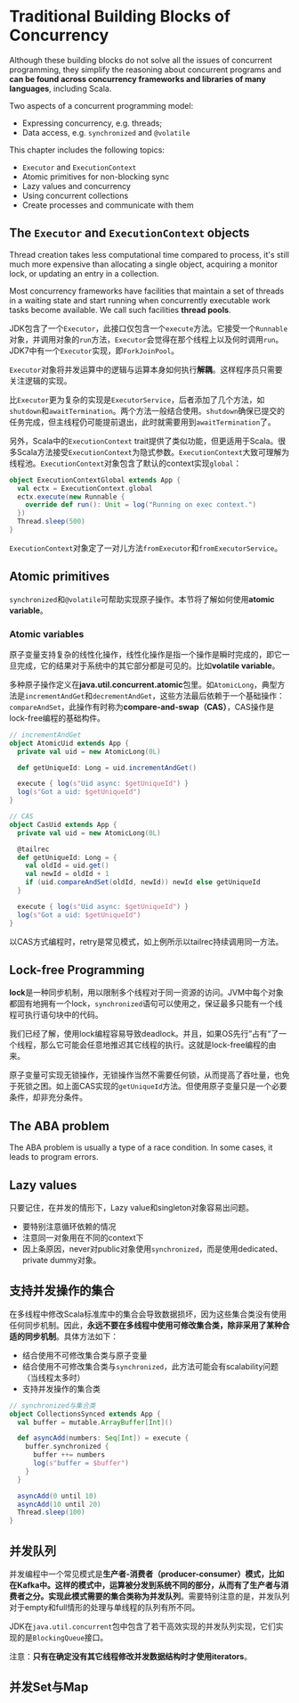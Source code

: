 # Traditional Building Blocks of Concurrency

Although these building blocks do not solve all the issues of concurrent programming, they simplify the reasoning about concurrent programs and **can be found across concurrency frameworks and libraries of many languages**, including Scala.

Two aspects of a concurrent programming model:

* Expressing concurrency, e.g. threads;
* Data access, e.g. `synchronized` and `@volatile`

This chapter includes the following topics:

* `Executor` and `ExecutionContext`
* Atomic primitives for non-blocking sync
* Lazy values and concurrency
* Using concurrent collections
* Create processes and communicate with them

## The `Executor` and `ExecutionContext` objects

Thread creation takes less computational time compared to process, it's still much more expensive than allocating a single object, acquiring a monitor lock, or updating an entry in a collection.

Most concurrency frameworks have facilities that maintain a set of threads in a waiting state and start running when concurrently executable work tasks become available. We call such facilities **thread pools**.

JDK包含了一个`Executor`，此接口仅包含一个`execute`方法。它接受一个`Runnable`对象，并调用对象的`run`方法，`Executor`会觉得在那个线程上以及何时调用`run`。JDK7中有一个`Executor`实现，即`ForkJoinPool`。

`Executor`对象将并发运算中的逻辑与运算本身如何执行**解耦**。这样程序员只需要关注逻辑的实现。

比`Executor`更为复杂的实现是`ExecutorService`，后者添加了几个方法，如`shutdown`和`awaitTermination`。两个方法一般结合使用。`shutdown`确保已提交的任务完成，但主线程仍可能提前退出，此时就需要用到`awaitTermination`了。

另外，Scala中的`ExecutionContext` trait提供了类似功能，但更适用于Scala。很多Scala方法接受`ExecutionContext`为隐式参数。`ExecutionContext`大致可理解为线程池。`ExecutionContext`对象包含了默认的context实现`global`：

```scala
object ExecutionContextGlobal extends App {
  val ectx = ExecutionContext.global
  ectx.execute(new Runnable {
    override def run(): Unit = log("Running on exec context.")
  })
  Thread.sleep(500)
}
```

`ExecutionContext`对象定了一对儿方法`fromExecutor`和`fromExecutorService`。

## Atomic primitives

`synchronized`和`@volatile`可帮助实现原子操作。本节将了解如何使用**atomic variable**。

### Atomic variables

原子变量支持复杂的线性化操作，线性化操作是指一个操作是瞬时完成的，即它一旦完成，它的结果对于系统中的其它部分都是可见的。比如**volatile variable**。

多种原子操作定义在**java.util.concurrent.atomic**包里。如`AtomicLong`，典型方法是`incrementAndGet`和`decrementAndGet`，这些方法最后依赖于一个基础操作：`compareAndSet`，此操作有时称为**compare-and-swap（CAS）**，CAS操作是lock-free编程的基础构件。

```scala
// incrementAndGet
object AtomicUid extends App {
  private val uid = new AtomicLong(0L)

  def getUniqueId: Long = uid.incrementAndGet()

  execute { log(s"Uid async: $getUniqueId") }
  log(s"Got a uid: $getUniqueId")
}

// CAS
object CasUid extends App {
  private val uid = new AtomicLong(0L)

  @tailrec
  def getUniqueId: Long = {
    val oldId = uid.get()
    val newId = oldId + 1
    if (uid.compareAndSet(oldId, newId)) newId else getUniqueId
  }

  execute { log(s"Uid async: $getUniqueId") }
  log(s"Got a uid: $getUniqueId")
}
```

以CAS方式编程时，retry是常见模式，如上例所示以tailrec持续调用同一方法。

## Lock-free Programming

**lock**是一种同步机制，用以限制多个线程对于同一资源的访问。JVM中每个对象都固有地拥有一个lock，`synchronized`语句可以使用之，保证最多只能有一个线程可执行语句块中的代码。

我们已经了解，使用lock编程容易导致deadlock。并且，如果OS先行”占有“了一个线程，那么它可能会任意地推迟其它线程的执行。这就是lock-free编程的由来。

原子变量可实现无锁操作，无锁操作当然不需要任何锁，从而提高了吞吐量，也免于死锁之困。如上面CAS实现的`getUniqueId`方法。但使用原子变量只是一个必要条件，却非充分条件。

## The ABA problem

The ABA problem is usually a type of a race condition. In some cases, it leads to program errors.

## Lazy values

只要记住，在并发的情形下，Lazy value和singleton对象容易出问题。

* 要特别注意循环依赖的情况
* 注意同一对象用在不同的context下
* 因上条原因，never对public对象使用`synchronized`，而是使用dedicated、private dummy对象。

## 支持并发操作的集合

在多线程中修改Scala标准库中的集合会导致数据损坏，因为这些集合类没有使用任何同步机制。因此，**永远不要在多线程中使用可修改集合类，除非采用了某种合适的同步机制**。具体方法如下：

* 结合使用不可修改集合类与原子变量
* 结合使用不可修改集合类与`synchronized`，此方法可能会有scalability问题（当线程太多时）
* 支持并发操作的集合类

```scala
// synchronized与集合类
object CollectionsSynced extends App {
  val buffer = mutable.ArrayBuffer[Int]()

  def asyncAdd(numbers: Seq[Int]) = execute {
    buffer.synchronized {
      buffer ++= numbers
      log(s"buffer = $buffer")
    }
  }

  asyncAdd(0 until 10)
  asyncAdd(10 until 20)
  Thread.sleep(100)
}
```

## 并发队列

并发编程中一个常见模式是**生产者-消费者（producer-consumer）**模式，比如在Kafka中。这样的模式中，运算被分发到系统不同的部分，从而有了生产者与消费者之分。实现此模式需要的集合类称为**并发队列**。需要特别注意的是，并发队列对于empty和full情形的处理与单线程的队列有所不同。

JDK在`java.util.concurrent`包中包含了若干高效实现的并发队列实现，它们实现的是`BlockingQueue`接口。

注意：**只有在确定没有其它线程修改并发数据结构时才使用iterators**。

## 并发Set与Map





